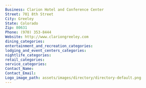 ```yaml
---
Business: Clarion Hotel and Conference Center
Street: 701 8th Street
City: Greeley
State: Colorado
Zip: 80631
Phone: (970) 353-8444
Website: http://www.clariongreeley.com
dining_categories: 
entertainment_and_recreation_categories: 
lodging_and_event_centers_categories: 
nightlife_categories: 
retail_categories: 
service_categories: 
Contact_Name: 
Contact_Email: 
Logo_image_path: assets/images/directory/directory-default.png
---
```

